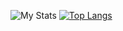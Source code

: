 ![My Stats](https://github-readme-stats.vercel.app/api?username=npacqueriaud&show_icons=true&theme=holi&include_all_commits=true&count_private=true)
[![Top Langs](https://github-readme-stats.vercel.app/api/top-langs/?username=npacqueriaud)](https://github.com/anuraghazra/github-readme-stats)
